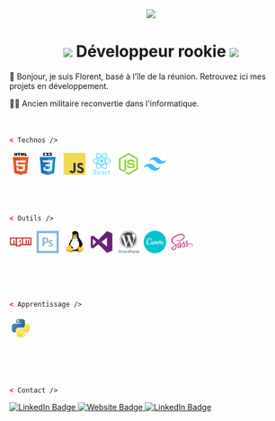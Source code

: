<div id="header" align="center">
  <img src="https://media.giphy.com/media/gjrYDwbjnK8x36xZIO/giphy.gif" width="300"/>
</div>

<h1 align="center"><img src="https://media.giphy.com/media/NE353aasvIpC7u6aHv/giphy.gif" width="30"> Développeur rookie <img src="https://media.giphy.com/media/NE353aasvIpC7u6aHv/giphy.gif" width="30"></h1>

🌴 Bonjour, je suis Florent, basé à l'île de la réunion. Retrouvez ici mes projets en développement.

👨‍💻 Ancien militaire reconvertie dans l'informatique.
<br>
<br>
<br>

```html
< Technos />
```
<div>
  <img src="https://github.com/devicons/devicon/blob/master/icons/html5/html5-original-wordmark.svg" title="html" alt="html" width="40" height="40"/>&nbsp;
  <img src="https://github.com/devicons/devicon/blob/master/icons/css3/css3-original-wordmark.svg" title="css" alt="css" width="40" height="40"/>&nbsp;
  <img src="https://github.com/devicons/devicon/blob/master/icons/javascript/javascript-original.svg" title="js" alt="js" width="40" height="40"/>&nbsp;
  <img src="https://github.com/devicons/devicon/blob/master/icons/react/react-original-wordmark.svg" title="react" alt="react" width="40" height="40"/>&nbsp;
  <img src="https://github.com/devicons/devicon/blob/master/icons/nodejs/nodejs-original.svg" title="nodejs" alt="nodejs" width="40" height="40"/>&nbsp;
  <img src="https://github.com/devicons/devicon/blob/master/icons/tailwindcss/tailwindcss-plain.svg" title="tailwindcss" alt="tailwindcss" width="40" height="40"/>&nbsp;
  
</div>
<br>
<br>
<br>



```html
< Outils />
```
<div>
  
  <img src="https://github.com/devicons/devicon/blob/master/icons/npm/npm-original-wordmark.svg" title="npm" alt="npm" width="40" height="40"/>&nbsp;
  <img src="https://github.com/devicons/devicon/blob/master/icons/photoshop/photoshop-line.svg" title="ps" alt="ps" width="40" height="40"/>&nbsp;
  <img src="https://github.com/devicons/devicon/blob/master/icons/linux/linux-original.svg" title="linux" alt="linux" width="40" height="40"/>&nbsp;
  <img src="https://github.com/devicons/devicon/blob/master/icons/visualstudio/visualstudio-plain.svg" title="vsc" alt="vsc" width="40" height="40"/>&nbsp;
  <img src="https://github.com/devicons/devicon/blob/master/icons/wordpress/wordpress-original.svg" title="git" alt="git" width="40" height="40"/>&nbsp;
  <img src="https://github.com/devicons/devicon/blob/master/icons/canva/canva-original.svg" title="canva" alt="canva" width="40" height="40"/>&nbsp;
  <img src="https://github.com/devicons/devicon/blob/master/icons/sass/sass-original.svg" title="sass" alt="sass" width="40" height="40"/>&nbsp;
  
</div>
<br>
<br>
<br>



```html
< Apprentissage />
```
<div>
  
  <img src="https://github.com/devicons/devicon/blob/master/icons/python/python-original.svg" title="python" alt="python" width="40" height="40"/>&nbsp;
    
  
</div>
<br>
<br>
<br>



```html
< Contact />
```
<div id="badges">
  
  <a href="your-linkedin-URL">
    <img src="https://img.shields.io/badge/LinkedIn-blue?style=for-the-badge&logo=linkedin&logoColor=white" alt="LinkedIn Badge"/>
  </a>
  <a href="your-twitter-URL">
    <img src="https://img.shields.io/badge/-website-success?style=for-the-badge&logo=AngelList" alt="Website Badge"/>
  </a>
    <a href="your-linkedin-URL">
    <img src="https://img.shields.io/badge/Instagram-red?style=for-the-badge&logo=instagram&logoColor=white" alt="LinkedIn Badge"/>
  </a>
  
</div>
<br>
<br>
<br>
